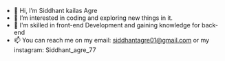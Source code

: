 - 👋 Hi, I’m Siddhant kailas Agre
- 👀 I’m interested in coding and exploring new things in it.
- 🌱 I'm skilled in front-end Development and gaining knowledge for back-end
- 📫 You can reach me on my email: siddhantagre01@gmail.com or my instagram: Siddhant_agre_77

<!---
SiddhantAgre/SiddhantAgre is a ✨ special ✨ repository because its `README.md` (this file) appears on your GitHub profile.
You can click the Preview link to take a look at your changes.
--->

